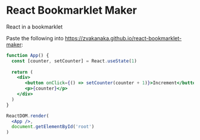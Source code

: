 # React Bookmarklet Maker
React in a bookmarklet  

Paste the following into https://zvakanaka.github.io/react-bookmarklet-maker:
```jsx
function App() {
  const [counter, setCounter] = React.useState(1)
  
  return (
    <div>
       <button onClick={() => setCounter(counter + 1)}>Increment</button>
       <p>{counter}</p>
    </div>
  )
}

ReactDOM.render(
  <App />,
  document.getElementById('root')
)
```
